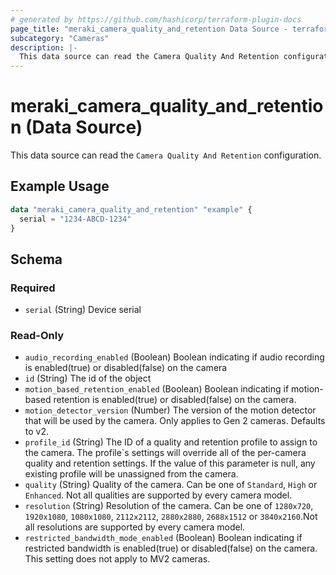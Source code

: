```yaml
---
# generated by https://github.com/hashicorp/terraform-plugin-docs
page_title: "meraki_camera_quality_and_retention Data Source - terraform-provider-meraki"
subcategory: "Cameras"
description: |-
  This data source can read the Camera Quality And Retention configuration.
---
```


# meraki_camera_quality_and_retention (Data Source)

This data source can read the `Camera Quality And Retention` configuration.

## Example Usage

```terraform
data "meraki_camera_quality_and_retention" "example" {
  serial = "1234-ABCD-1234"
}
```

<!-- schema generated by tfplugindocs -->
## Schema

### Required

- `serial` (String) Device serial

### Read-Only

- `audio_recording_enabled` (Boolean) Boolean indicating if audio recording is enabled(true) or disabled(false) on the camera
- `id` (String) The id of the object
- `motion_based_retention_enabled` (Boolean) Boolean indicating if motion-based retention is enabled(true) or disabled(false) on the camera.
- `motion_detector_version` (Number) The version of the motion detector that will be used by the camera. Only applies to Gen 2 cameras. Defaults to v2.
- `profile_id` (String) The ID of a quality and retention profile to assign to the camera. The profile`s settings will override all of the per-camera quality and retention settings. If the value of this parameter is null, any existing profile will be unassigned from the camera.
- `quality` (String) Quality of the camera. Can be one of `Standard`, `High` or `Enhanced`. Not all qualities are supported by every camera model.
- `resolution` (String) Resolution of the camera. Can be one of `1280x720`, `1920x1080`, `1080x1080`, `2112x2112`, `2880x2880`, `2688x1512` or `3840x2160`.Not all resolutions are supported by every camera model.
- `restricted_bandwidth_mode_enabled` (Boolean) Boolean indicating if restricted bandwidth is enabled(true) or disabled(false) on the camera. This setting does not apply to MV2 cameras.
